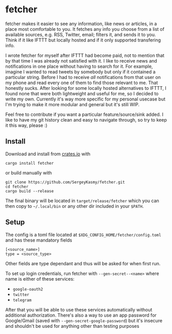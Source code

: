 # fetcher

fetcher makes it easier to see any information, like news or articles, in a place most comfortable to you.
It fetches any info you choose from a list of available sources, e.g. RSS, Twitter, email; filters it, and sends it to you.
Think if it like IFTTT but locally hosted and if it only supported transfering info.

I wrote fetcher for myself after IFTTT had become paid, not to mention that by that time I was already not satisfied with it. I like to receive news and notifications in one place without having to search for it.
For example, imagine I wanted to read tweets by somebody but only if it contained a particular string. Before I had to receive _all_ notifications from that user on my phone and read every one of them to find those relevant to me.
That honestly sucks. After looking for some locally hosted alternatives to IFTTT, I found none that were both lightweight and useful for me, so I decided to write my own.
Currently it's way more specific for my personal usecase but I'm trying to make it more modular and general but it's still WIP.

Feel free to contribute if you want a particular feature/source/sink added.
I like to have my git history clean and easy to navigate through, so try to keep it this way, please :)

## Install

Download and install from [crates.io](https://crates.io) with 

```
cargo install fetcher
```

or build manually with

```
git clone https://github.com/SergeyKasmy/fetcher.git
cd fetcher
cargo build --release
```

The final binary will be located in `target/release/fetcher` which you can then copy to `~/.local/bin` or any other dir included in your `$PATH`.

## Setup

The config is a toml file located at `$XDG_CONFIG_HOME/fetcher/config.toml` and has these mandatory fields

```
[<source_name>]
type = <source_type>
```

Other fields are type dependant and thus will be asked for when first run.

To set up login credentials, run fetcher with `--gen-secret--<name>` where name is either of these services:

* `google-oauth2`
* `twitter`
* `telegram`

After that you will be able to use these services automatically without additional authorization.
There's also a way to use an app password for Google/Gmail (saved with `--gen-secret-google-password`) but it's insecure and shouldn't be used for anything other than testing purposes
